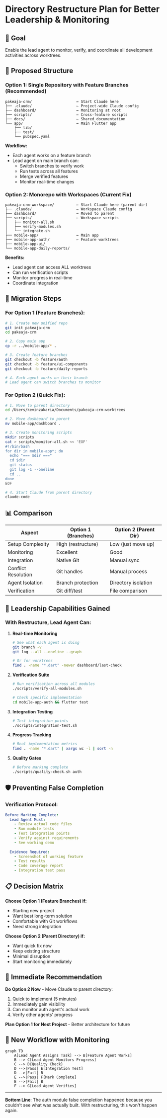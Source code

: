 # Directory Restructure Plan for Better Leadership & Monitoring

## 🎯 Goal
Enable the lead agent to monitor, verify, and coordinate all development activities across worktrees.

## 📐 Proposed Structure

### Option 1: Single Repository with Feature Branches (Recommended)
```
pakeaja-crm/                    ← Start Claude here
├── .claude/                    ← Project-wide Claude config
├── dashboard/                  ← Monitoring at root
├── scripts/                    ← Cross-feature scripts
├── docs/                       ← Shared documentation
└── app/                        ← Main Flutter app
    ├── lib/
    ├── test/
    └── pubspec.yaml
```

**Workflow:**
- Each agent works on a feature branch
- Lead agent on main branch can:
  - Switch branches to verify work
  - Run tests across all features
  - Merge verified features
  - Monitor real-time changes

### Option 2: Monorepo with Workspaces (Current Fix)
```
pakeaja-crm-workspace/          ← Start Claude here (parent dir)
├── .claude/                    ← Workspace Claude config
├── dashboard/                  ← Moved to parent
├── scripts/                    ← Workspace scripts
│   ├── monitor-all.sh
│   ├── verify-modules.sh
│   └── integrate.sh
├── mobile-app/                 ← Main app
├── mobile-app-auth/            ← Feature worktrees
├── mobile-app-ui/
└── mobile-app-daily-reports/
```

**Benefits:**
- Lead agent can access ALL worktrees
- Can run verification scripts
- Monitor progress in real-time
- Coordinate integration

## 🚀 Migration Steps

### For Option 1 (Feature Branches):
```bash
# 1. Create new unified repo
git init pakeaja-crm
cd pakeaja-crm

# 2. Copy main app
cp -r ../mobile-app/* .

# 3. Create feature branches
git checkout -b feature/auth
git checkout -b feature/ui-components
git checkout -b feature/daily-reports

# 4. Each agent works on their branch
# Lead agent can switch branches to monitor
```

### For Option 2 (Quick Fix):
```bash
# 1. Move to parent directory
cd /Users/kevinzakaria/Documents/pakeaja-crm-worktrees

# 2. Move dashboard to parent
mv mobile-app/dashboard .

# 3. Create monitoring scripts
mkdir scripts
cat > scripts/monitor-all.sh << 'EOF'
#!/bin/bash
for dir in mobile-app*; do
  echo "=== $dir ==="
  cd $dir
  git status
  git log -1 --oneline
  cd ..
done
EOF

# 4. Start Claude from parent directory
claude-code
```

## 📊 Comparison

| Aspect | Option 1 (Branches) | Option 2 (Parent Dir) |
|--------|-------------------|---------------------|
| Setup Complexity | High (restructure) | Low (just move up) |
| Monitoring | Excellent | Good |
| Integration | Native Git | Manual sync |
| Conflict Resolution | Git handles | Manual process |
| Agent Isolation | Branch protection | Directory isolation |
| Verification | Git diff/test | File comparison |

## 🎯 Leadership Capabilities Gained

### With Restructure, Lead Agent Can:

1. **Real-time Monitoring**
   ```bash
   # See what each agent is doing
   git branch -v
   git log --all --oneline --graph
   
   # Or for worktrees
   find . -name "*.dart" -newer dashboard/last-check
   ```

2. **Verification Suite**
   ```bash
   # Run verification across all modules
   ./scripts/verify-all-modules.sh
   
   # Check specific implementation
   cd mobile-app-auth && flutter test
   ```

3. **Integration Testing**
   ```bash
   # Test integration points
   ./scripts/integration-test.sh
   ```

4. **Progress Tracking**
   ```bash
   # Real implementation metrics
   find . -name "*.dart" | xargs wc -l | sort -n
   ```

5. **Quality Gates**
   ```bash
   # Before marking complete
   ./scripts/quality-check.sh auth
   ```

## 🛡️ Preventing False Completion

### Verification Protocol:
```yaml
Before Marking Complete:
  Lead Agent Must:
    - Review actual code files
    - Run module tests
    - Test integration points
    - Verify against requirements
    - See working demo
    
  Evidence Required:
    - Screenshot of working feature
    - Test results
    - Code coverage report
    - Integration test pass
```

## 📋 Decision Matrix

**Choose Option 1 (Feature Branches) if:**
- Starting new project
- Want best long-term solution
- Comfortable with Git workflows
- Need strong integration

**Choose Option 2 (Parent Directory) if:**
- Want quick fix now
- Keep existing structure
- Minimal disruption
- Start monitoring immediately

## 🚨 Immediate Recommendation

**Do Option 2 Now** - Move Claude to parent directory:
1. Quick to implement (5 minutes)
2. Immediately gain visibility
3. Can monitor auth agent's actual work
4. Verify other agents' progress

**Plan Option 1 for Next Project** - Better architecture for future

## 📝 New Workflow with Monitoring

```mermaid
graph TD
    A[Lead Agent Assigns Task] --> B[Feature Agent Works]
    B --> C[Lead Agent Monitors Progress]
    C --> D{Quality Check}
    D -->|Pass| E[Integration Test]
    D -->|Fail| B
    E -->|Pass| F[Mark Complete]
    E -->|Fail| B
    F --> G[Lead Agent Verifies]
```

---

**Bottom Line**: The auth module false completion happened because you couldn't see what was actually built. With restructuring, this won't happen again.